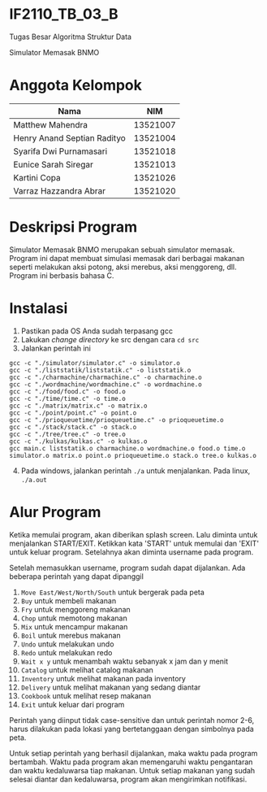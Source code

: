 # IF2110_TB_03_B
Tugas Besar Algoritma Struktur Data

Simulator Memasak BNMO

# Anggota Kelompok
| Nama | NIM |
| ----------- | ----------- |
| Matthew Mahendra | 13521007 |
| Henry Anand Septian Radityo | 13521004 |
| Syarifa Dwi Purnamasari | 13521018 |
| Eunice Sarah Siregar | 13521013 |
| Kartini Copa | 13521026
| Varraz Hazzandra Abrar | 13521020

# Deskripsi Program
Simulator Memasak BNMO merupakan sebuah simulator memasak. Program ini dapat membuat
simulasi memasak dari berbagai makanan seperti melakukan aksi potong, aksi merebus,
aksi menggoreng, dll. Program ini berbasis bahasa C.

# Instalasi
1. Pastikan pada OS Anda sudah terpasang gcc
2. Lakukan <i>change directory</i> ke src dengan cara `cd src`
3. Jalankan perintah ini

``` 
gcc -c "./simulator/simulator.c" -o simulator.o
gcc -c "./liststatik/liststatik.c" -o liststatik.o
gcc -c "./charmachine/charmachine.c" -o charmachine.o
gcc -c "./wordmachine/wordmachine.c" -o wordmachine.o
gcc -c "./food/food.c" -o food.o
gcc -c "./time/time.c" -o time.o
gcc -c "./matrix/matrix.c" -o matrix.o
gcc -c "./point/point.c" -o point.o
gcc -c "./prioqueuetime/prioqueuetime.c" -o prioqueuetime.o
gcc -c "./stack/stack.c" -o stack.o
gcc -c "./tree/tree.c" -o tree.o
gcc -c "./kulkas/kulkas.c" -o kulkas.o
gcc main.c liststatik.o charmachine.o wordmachine.o food.o time.o simulator.o matrix.o point.o prioqueuetime.o stack.o tree.o kulkas.o
```

4. Pada windows, jalankan perintah `./a` untuk menjalankan. Pada linux, `./a.out`

# Alur Program
Ketika memulai program, akan diberikan splash screen. Lalu diminta untuk menjalankan START/EXIT. Ketikkan
kata 'START' untuk memulai dan 'EXIT' untuk keluar program. Setelahnya akan diminta username pada program.

Setelah memasukkan username, program sudah dapat dijalankan. Ada beberapa perintah yang dapat dipanggil
1. `Move East/West/North/South` untuk bergerak pada peta
2. `Buy` untuk membeli makanan
3. `Fry` untuk menggoreng makanan
4. `Chop` untuk memotong makanan
5. `Mix` untuk mencampur makanan
6. `Boil` untuk merebus makanan
7. `Undo` untuk melakukan undo
8. `Redo` untuk melakukan redo
9. `Wait x y` untuk menambah waktu sebanyak x jam dan y menit
10. `Catalog` untuk melihat catalog makanan
11. `Inventory` untuk melihat makanan pada inventory
12. `Delivery` untuk melihat makanan yang sedang diantar
13. `Cookbook` untuk melihat resep makanan
14. `Exit` untuk keluar dari program

Perintah yang diinput tidak case-sensitive dan untuk perintah nomor 2-6, harus dilakukan pada lokasi yang bertetanggaan dengan simbolnya pada peta.

Untuk setiap perintah yang berhasil dijalankan, maka waktu pada program bertambah. Waktu pada program akan memengaruhi waktu pengantaran dan waktu kedaluwarsa tiap makanan. Untuk setiap makanan yang sudah selesai diantar dan kedaluwarsa, program akan mengirimkan notifikasi.
